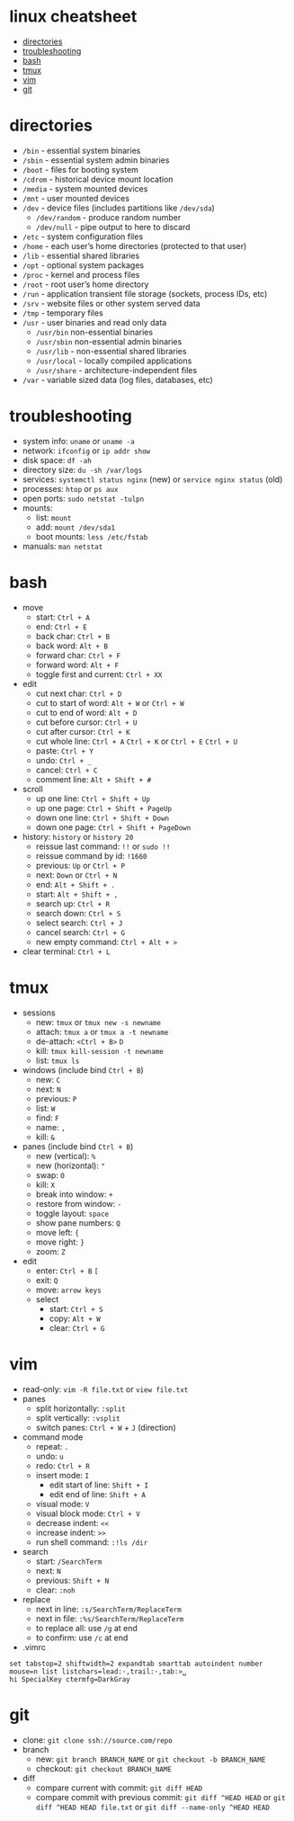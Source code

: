 # linux cheatsheet

- [directories](#directories)
- [troubleshooting](#troubleshooting)
- [bash](#bash)
- [tmux](#tmux)
- [vim](#vim)
- [git](#git)

# directories

- `/bin` - essential system binaries
- `/sbin` - essential system admin binaries
- `/boot` - files for booting system
- `/cdrom` - historical device mount location
- `/media` - system mounted devices
- `/mnt` - user mounted devices
- `/dev` - device files (includes partitions like `/dev/sda`)
    - `/dev/random` - produce random number
    - `/dev/null` - pipe output to here to discard
- `/etc` - system configuration files
- `/home` - each user’s home directories (protected to that user)
- `/lib` - essential shared libraries
- `/opt` - optional system packages
- `/proc` - kernel and process files
- `/root` - root user’s home directory
- `/run` - application transient file storage (sockets, process IDs, etc)
- `/srv` - website files or other system served data
- `/tmp` - temporary files
- `/usr` - user binaries and read only data
    - `/usr/bin` non-essential binaries
    - `/usr/sbin` non-essential admin binaries
    - `/usr/lib` - non-essential shared libraries
    - `/usr/local` - locally compiled applications
    - `/usr/share` - architecture-independent files
- `/var` - variable sized data (log files, databases, etc)

# troubleshooting

- system info: `uname` or `uname -a`
- network: `ifconfig` or `ip addr show`
- disk space: `df -ah`
- directory size: `du -sh /var/logs`
- services: `systemctl status nginx` (new) or `service nginx status` (old)
- processes: `htop` or `ps aux`
- open ports: `sudo netstat -tulpn`
- mounts:
    - list: `mount`
    - add: `mount /dev/sda1`
    - boot mounts: `less /etc/fstab`
- manuals: `man netstat`

# bash

- move
    - start: `Ctrl + A`
    - end: `Ctrl + E`
    - back char: `Ctrl + B`
    - back word: `Alt + B`
    - forward char: `Ctrl + F`
    - forward word: `Alt + F`
    - toggle first and current: `Ctrl + XX`
- edit
    - cut next char: `Ctrl + D`
    - cut to start of word: `Alt + W` or `Ctrl + W`
    - cut to end of word: `Alt + D`
    - cut before cursor: `Ctrl + U`
    - cut after cursor: `Ctrl + K`
    - cut whole line: `Ctrl + A` `Ctrl + K` or `Ctrl + E` `Ctrl + U`
    - paste: `Ctrl + Y`
    - undo: `Ctrl + _`
    - cancel: `Ctrl + C`
    - comment line: `Alt + Shift + #`
- scroll
    - up one line: `Ctrl + Shift + Up`
    - up one page: `Ctrl + Shift + PageUp`
    - down one line: `Ctrl + Shift + Down`
    - down one page: `Ctrl + Shift + PageDown`
- history: `history` or `history 20`
    - reissue last command: `!!` or `sudo !!`
    - reissue command by id: `!1660`
    - previous: `Up` or `Ctrl + P`
    - next: `Down` or `Ctrl + N`
    - end: `Alt + Shift + .`
    - start: `Alt + Shift + ,`
    - search up: `Ctrl + R`
    - search down: `Ctrl + S`
    - select search: `Ctrl + J`
    - cancel search: `Ctrl + G`
    - new empty command: `Ctrl + Alt + >`
- clear terminal: `Ctrl + L`

# tmux

- sessions
    - new: `tmux` or `tmux new -s newname`
    - attach: `tmux a` or `tmux a -t newname`
    - de-attach: `<Ctrl + B>` `D`
    - kill: `tmux kill-session -t newname`
    - list: `tmux ls`
- windows (include bind `Ctrl + B`)
    - new: `C`
    - next: `N`
    - previous: `P`
    - list: `W`
    - find: `F`
    - name: `,`
    - kill: `&`
- panes (include bind `Ctrl + B`)
    - new (vertical): `%`
    - new (horizontal): `"`
    - swap: `O`
    - kill: `X`
    - break into window: `+`
    - restore from window: `-`
    - toggle layout: `space`
    - show pane numbers: `Q`
    - move left: `{`
    - move right: `}`
    - zoom: `Z`
- edit
    - enter: `Ctrl + B` `[`
    - exit: `Q`
    - move: `arrow keys`
    - select
        - start: `Ctrl + S`
        - copy: `Alt + W`
        - clear: `Ctrl + G`

# vim

- read-only: `vim -R file.txt` or `view file.txt`
- panes
    - split horizontally: `:split`
    - split vertically: `:vsplit`
    - switch panes: `Ctrl + W` + `J` (direction)
- command mode
    - repeat: `.`
    - undo: `u`
    - redo: `Ctrl + R`
    - insert mode: `I`
        - edit start of line: `Shift + I`
        - edit end of line: `Shift + A`
    - visual mode: `V`
    - visual block mode: `Ctrl + V`
    - decrease indent: `<<`
    - increase indent: `>>`
    - run shell command: `:!ls /dir`
- search
    - start: `/SearchTerm`
    - next: `N`
    - previous: `Shift + N`
    - clear: `:noh`
- replace
    - next in line: `:s/SearchTerm/ReplaceTerm`
    - next in file: `:%s/SearchTerm/ReplaceTerm`
    - to replace all: use `/g` at end
    - to confirm: use `/c` at end
- .vimrc

```
set tabstop=2 shiftwidth=2 expandtab smarttab autoindent number mouse=n list listchars=lead:·,trail:·,tab:»␣
hi SpecialKey ctermfg=DarkGray
```

# git

- clone: `git clone ssh://source.com/repo`
- branch
    - new: `git branch BRANCH_NAME` or `git checkout -b BRANCH_NAME`
    - checkout: `git checkout BRANCH_NAME`
- diff
    - compare current with commit: `git diff HEAD`
    - compare commit with previous commit: `git diff ^HEAD HEAD` or `git diff ^HEAD HEAD file.txt` or `git diff --name-only ^HEAD HEAD`
